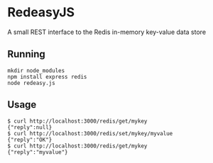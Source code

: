 # RedeasyJS

A small REST interface to the Redis in-memory key-value data store

## Running

	mkdir node_modules
	npm install express redis
	node redeasy.js

## Usage

	$ curl http://localhost:3000/redis/get/mykey
	{"reply":null}
	$ curl http://localhost:3000/redis/set/mykey/myvalue
	{"reply":"OK"}
	$ curl http://localhost:3000/redis/get/mykey
	{"reply":"myvalue"}
	